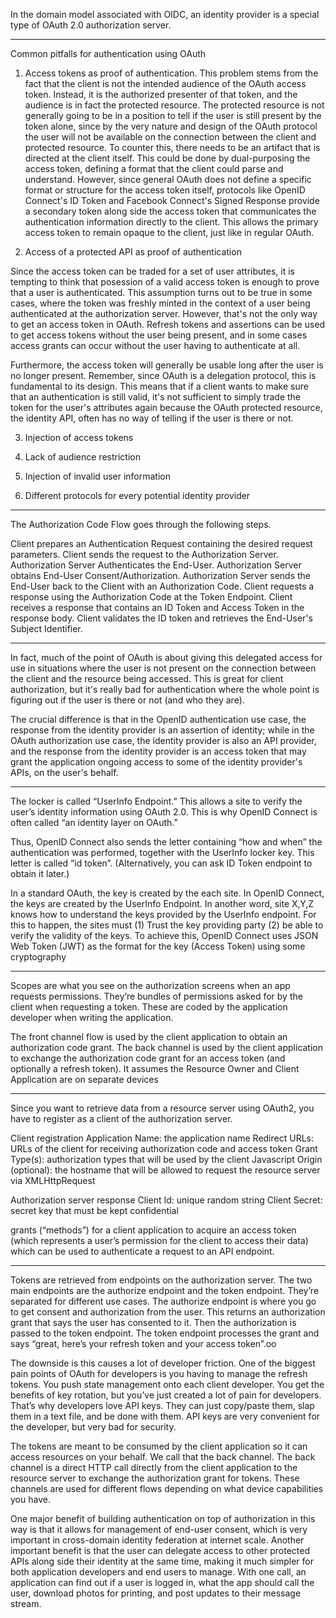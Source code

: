 In the domain model associated with OIDC, an identity provider is a special type of OAuth 2.0 authorization server.

-----
Common pitfalls for authentication using OAuth
1. Access tokens as proof of authentication. 
 This problem stems from the fact that the client is not the intended audience of the OAuth access token. Instead, it is the authorized presenter of that token, and the audience is in fact the protected resource. The protected resource is not generally going to be in a position to tell if the user is still present by the token alone, since by the very nature and design of the OAuth protocol the user will not be available on the connection between the client and protected resource. To counter this, there needs to be an artifact that is directed at the client itself. This could be done by dual-purposing the access token, defining a format that the client could parse and understand. However, since general OAuth does not define a specific format or structure for the access token itself, protocols like OpenID Connect's ID Token and Facebook Connect's Signed Response provide a secondary token along side the access token that communicates the authentication information directly to the client. This allows the primary access token to remain opaque to the client, just like in regular OAuth.

2. Access of a protected API as proof of authentication

Since the access token can be traded for a set of user attributes, it is tempting to think that posession of a valid access token is enough to prove that a user is authenticated. This assumption turns out to be true in some cases, where the token was freshly minted in the context of a user being authenticated at the authorization server. However, that's not the only way to get an access token in OAuth. Refresh tokens and assertions can be used to get access tokens without the user being present, and in some cases access grants can occur without the user having to authenticate at all.

Furthermore, the access token will generally be usable long after the user is no longer present. Remember, since OAuth is a delegation protocol, this is fundamental to its design. This means that if a client wants to make sure that an authentication is still valid, it's not sufficient to simply trade the token for the user's attributes again because the OAuth protected resource, the identity API, often has no way of telling if the user is there or not.

3. Injection of access tokens

4. Lack of audience restriction

5. Injection of invalid user information

6. Different protocols for every potential identity provider

----------

The Authorization Code Flow goes through the following steps.

Client prepares an Authentication Request containing the desired request parameters.
Client sends the request to the Authorization Server.
Authorization Server Authenticates the End-User.
Authorization Server obtains End-User Consent/Authorization.
Authorization Server sends the End-User back to the Client with an Authorization Code.
Client requests a response using the Authorization Code at the Token Endpoint.
Client receives a response that contains an ID Token and Access Token in the response body.
Client validates the ID token and retrieves the End-User's Subject Identifier.


-------
In fact, much of the point of OAuth is about giving this delegated access for use in situations where the user is not present on the connection between the client and the resource being accessed. This is great for client authorization, but it's really bad for authentication where the whole point is figuring out if the user is there or not (and who they are).


The crucial difference is that in the OpenID authentication use case, the response from the identity provider is an assertion of identity; while in the OAuth authorization use case, the identity provider is also an API provider, and the response from the identity provider is an access token that may grant the application ongoing access to some of the identity provider's APIs, on the user's behalf.

------
The locker is called “UserInfo Endpoint.” This allows a site to verify the user’s identity information using OAuth 2.0. This is why OpenID Connect is often called “an identity layer on OAuth.”

Thus, OpenID Connect also sends the letter containing “how and when” the authentication was performed, together with the UserInfo locker key. This letter is called “id token”. (Alternatively, you can ask ID Token endpoint to obtain it later.)

In a standard OAuth, the key is created by the each site. In OpenID Connect, the keys are created by the UserInfo Endpoint. In another word, site X,Y,Z knows how to understand the keys provided by the UserInfo endpoint. For this to happen, the sites must (1) Trust the key providing party (2) be able to verify the validity of the keys. To achieve this, OpenID Connect uses JSON Web Token (JWT) as the format for the key (Access Token) using some cryptography

-------

Scopes are what you see on the authorization screens when an app requests permissions. They’re bundles of permissions asked for by the client when requesting a token. These are coded by the application developer when writing the application.

The front channel flow is used by the client application to obtain an authorization code grant. The back channel is used by the client application to exchange the authorization code grant for an access token (and optionally a refresh token). It assumes the Resource Owner and Client Application are on separate devices

----
Since you want to retrieve data from a resource server using OAuth2, you have to register as a client of the authorization server.

Client registration
Application Name: the application name
Redirect URLs: URLs of the client for receiving authorization code and access token
Grant Type(s): authorization types that will be used by the client
Javascript Origin (optional): the hostname that will be allowed to request the resource server via XMLHttpRequest

Authorization server response
Client Id: unique random string
Client Secret: secret key that must be kept confidential

grants (“methods”) for a client application to acquire an access token (which represents a user’s permission for the client to access their data) which can be used to authenticate a request to an API endpoint.

-------
Tokens are retrieved from endpoints on the authorization server. The two main endpoints are the authorize endpoint and the token endpoint. They’re separated for different use cases. The authorize endpoint is where you go to get consent and authorization from the user. This returns an authorization grant that says the user has consented to it. Then the authorization is passed to the token endpoint. The token endpoint processes the grant and says “great, here’s your refresh token and your access token”.oo

The downside is this causes a lot of developer friction. One of the biggest pain points of OAuth for developers is you having to manage the refresh tokens. You push state management onto each client developer. You get the benefits of key rotation, but you’ve just created a lot of pain for developers. That’s why developers love API keys. They can just copy/paste them, slap them in a text file, and be done with them. API keys are very convenient for the developer, but very bad for security.

The tokens are meant to be consumed by the client application so it can access resources on your behalf. We call that the back channel. The back channel is a direct HTTP call directly from the client application to the resource server to exchange the authorization grant for tokens. These channels are used for different flows depending on what device capabilities you have.

One major benefit of building authentication on top of authorization in this way is that it allows for management of end-user consent, which is very important in cross-domain identity federation at internet scale. Another important benefit is that the user can delegate access to other protected APIs along side their identity at the same time, making it much simpler for both application developers and end users to manage. With one call, an application can find out if a user is logged in, what the app should call the user, download photos for printing, and post updates to their message stream.
